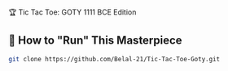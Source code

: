 🏆 Tic Tac Toe: GOTY 1111 BCE Edition
## 🚀 How to "Run" This Masterpiece   
   ```sh  
   git clone https://github.com/Belal-21/Tic-Tac-Toe-Goty.git  
